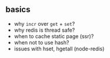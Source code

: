 ## basics
- why `incr` over `get` + `set`?
- why redis is thread safe?
- when to cache static page (ssr)?
- when not to use hash?
- issues with hset, hgetall (node-redis)
